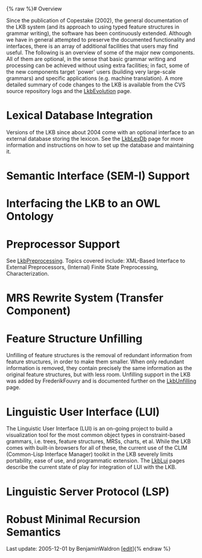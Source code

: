 {% raw %}# Overview

Since the publication of Copestake (2002), the general documentation of
the LKB system (and its approach to using typed feature structures in
grammar writing), the software has been continuously extended. Although
we have in general attempted to preserve the documented functionality
and interfaces, there is an array of additional facilities that users
may find useful. The following is an overview of some of the major new
components. All of them are optional, in the sense that basic grammar
writing and processing can be achieved without using extra facilities;
in fact, some of the new components target \`power' users (building very
large-scale grammars) and specific applications (e.g. machine
translation). A more detailed summary of code changes to the LKB is
available from the CVS source repository logs and the
[LkbEvolution](https://blog.inductorsoftware.com/docsproto/missing/LkbEvolution) page.

# Lexical Database Integration

Versions of the LKB since about 2004 come with an optional interface to
an external database storing the lexicon. See the [LkbLexDb](/LkbLexDb)
page for more information and instructions on how to set up the database
and maintaining it.

# Semantic Interface (SEM-I) Support

# Interfacing the LKB to an OWL Ontology

# Preprocessor Support

See [LkbPreprocessing](https://blog.inductorsoftware.com/docsproto/missing/LkbPreprocessing). Topics covered include:
XML-Based Interface to External Preprocessors, (Internal) Finite State
Preprocessing, Characterization.

# MRS Rewrite System (Transfer Component)

# Feature Structure Unfilling

Unfilling of feature structures is the removal of redundant information
from feature structures, in order to make them smaller. When only
redundant information is removed, they contain precisely the same
information as the original feature structures, but with less room.
Unfilling support in the LKB was added by
FrederikFouvry and is documented further on the
[LkbUnfilling](https://blog.inductorsoftware.com/docsproto/missing/LkbUnfilling) page.

# Linguistic User Interface (LUI)

The Linguistic User Interface (LUI) is an on-going project to build a
visualization tool for the most common object types in constraint-based
grammars, i.e. trees, feature structures, MRSs, charts, et al. While the
LKB comes with built-in browsers for all of these, the current use of
the CLIM (Common-Lisp Interface Manager) toolkit in the LKB severely
limits portability, ease of use, and programmatic extension. The
[LkbLui](https://blog.inductorsoftware.com/docsproto/tools/LkbLui) pages describe the current state of play for
integration of LUI with the LKB.

# Linguistic Server Protocol (LSP)

# Robust Minimal Recursion Semantics

Last update: 2005-12-01 by BenjaminWaldron [[edit](https://github.com/delph-in/docs/wiki/LkbUpdates/_edit)]{% endraw %}